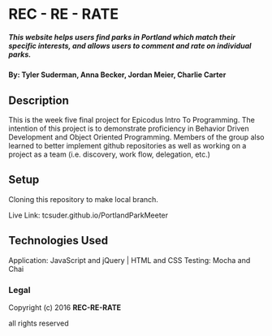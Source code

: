 # REC - RE - RATE

##### This website helps users find parks in Portland which match their specific interests, and allows users to comment and rate on individual parks.

#### By: Tyler Suderman, Anna Becker, Jordan Meier, Charlie Carter

## Description

This is the week five final project for Epicodus Intro To Programming. The intention of this project is to demonstrate proficiency in Behavior Driven Development and Object Oriented Programming. Members of the group also learned to better implement github repositories as well as working on a project as a team (i.e. discovery, work flow, delegation, etc.)

## Setup

Cloning this repository to make local branch.

Live Link: tcsuder.github.io/PortlandParkMeeter

## Technologies Used

Application: JavaScript and jQuery | HTML and CSS
Testing:  Mocha and Chai

### Legal

Copyright (c) 2016 **REC-RE-RATE**

all rights reserved
